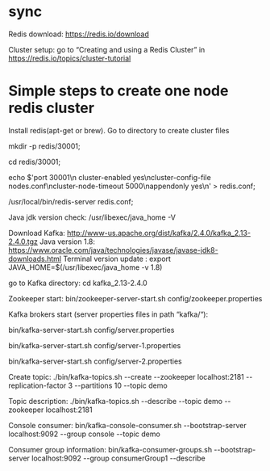 # sync
Redis download: https://redis.io/download

Cluster setup: go to “Creating and using a Redis Cluster” in https://redis.io/topics/cluster-tutorial

# Simple steps to create one node redis cluster

Install redis(apt-get or brew). Go to directory to create cluster files

mkdir -p redis/30001;

cd redis/30001;

echo $'port 30001\n cluster-enabled yes\ncluster-config-file nodes.conf\ncluster-node-timeout 5000\nappendonly yes\n' > redis.conf;

/usr/local/bin/redis-server redis.conf;



Java jdk version check: /usr/libexec/java_home -V

Download Kafka: http://www-us.apache.org/dist/kafka/2.4.0/kafka_2.13-2.4.0.tgz
Java version 1.8: https://www.oracle.com/java/technologies/javase/javase-jdk8-downloads.html
Terminal version update : export JAVA_HOME=$(/usr/libexec/java_home -v 1.8)


go to Kafka directory: cd kafka_2.13-2.4.0

Zookeeper start: bin/zookeeper-server-start.sh config/zookeeper.properties

Kafka brokers start (server properties files in path “kafka/“): 

bin/kafka-server-start.sh config/server.properties

bin/kafka-server-start.sh config/server-1.properties

bin/kafka-server-start.sh config/server-2.properties


Create topic:  ./bin/kafka-topics.sh --create --zookeeper localhost:2181 --replication-factor 3 --partitions 10 --topic demo

Topic description: ./bin/kafka-topics.sh --describe --topic demo --zookeeper localhost:2181

Console consumer: bin/kafka-console-consumer.sh --bootstrap-server localhost:9092 --group console --topic demo

Consumer group information: bin/kafka-consumer-groups.sh --bootstrap-server localhost:9092 --group consumerGroup1 --describe
